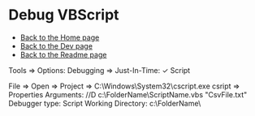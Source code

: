 # Debug VBScript

- [Back to the Home page](../../README.md)
- [Back to the Dev page](../README.md)
- [Back to the Readme page](README.md)

Tools => Options:
Debugging => Just-In-Time: ✓ Script

File => Open => Project => C:\Windows\System32\cscript.exe
csript => Properties
Arguments: //D c:\FolderName\ScriptName.vbs "CsvFile.txt"
Debugger type: Script
Working Directory: c:\FolderName\
